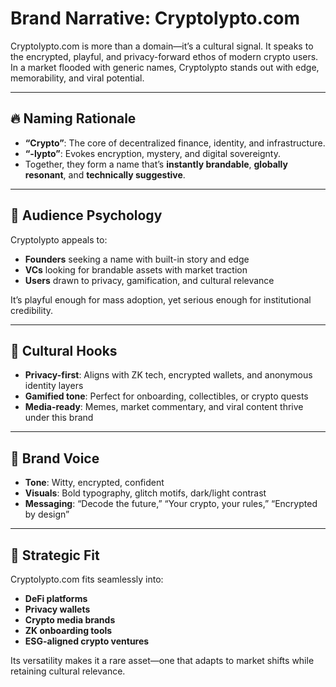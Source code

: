 # Brand Narrative: Cryptolypto.com

Cryptolypto.com is more than a domain—it’s a cultural signal. It speaks to the encrypted, playful, and privacy-forward ethos of modern crypto users. In a market flooded with generic names, Cryptolypto stands out with edge, memorability, and viral potential.

---

## 🔥 Naming Rationale

- **“Crypto”**: The core of decentralized finance, identity, and infrastructure.
- **“-lypto”**: Evokes encryption, mystery, and digital sovereignty.
- Together, they form a name that’s **instantly brandable**, **globally resonant**, and **technically suggestive**.

---

## 🎯 Audience Psychology

Cryptolypto appeals to:
- **Founders** seeking a name with built-in story and edge
- **VCs** looking for brandable assets with market traction
- **Users** drawn to privacy, gamification, and cultural relevance

It’s playful enough for mass adoption, yet serious enough for institutional credibility.

---

## 🧠 Cultural Hooks

- **Privacy-first**: Aligns with ZK tech, encrypted wallets, and anonymous identity layers
- **Gamified tone**: Perfect for onboarding, collectibles, or crypto quests
- **Media-ready**: Memes, market commentary, and viral content thrive under this brand

---

## 💬 Brand Voice

- **Tone**: Witty, encrypted, confident
- **Visuals**: Bold typography, glitch motifs, dark/light contrast
- **Messaging**: “Decode the future,” “Your crypto, your rules,” “Encrypted by design”

---

## 🧩 Strategic Fit

Cryptolypto.com fits seamlessly into:
- **DeFi platforms**
- **Privacy wallets**
- **Crypto media brands**
- **ZK onboarding tools**
- **ESG-aligned crypto ventures**

Its versatility makes it a rare asset—one that adapts to market shifts while retaining cultural relevance.

